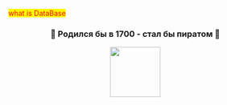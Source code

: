 <style>
mark{
    color:red;
}
</style>

<mark>what is DataBase</mark>

<h3 align="center">🏴 Родился бы в 1700 - стал бы пиратом 🏴</h3>
<p align="center"><img src="https://user-images.githubusercontent.com/103124683/186020159-15b327c7-6f7b-4faf-906f-24c5c35a42ff.png" width="100px"></p>
